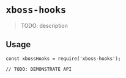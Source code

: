 # `xboss-hooks`

> TODO: description

## Usage

```
const xbossHooks = require('xboss-hooks');

// TODO: DEMONSTRATE API
```
